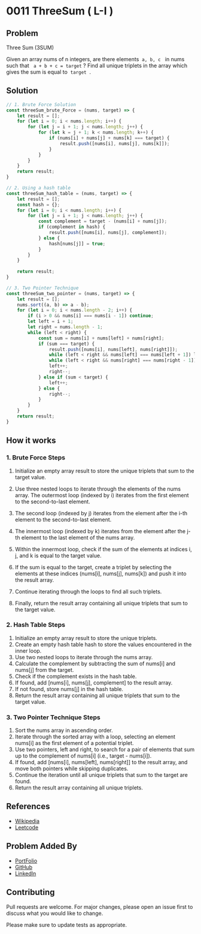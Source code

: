 # 0011 ThreeSum ( L-I )

## Problem
Three Sum (3SUM)

Given an array nums of n integers, are there elements &nbsp;`a, b, c` &nbsp; in nums such that &nbsp; `a + b + c = target`&nbsp;? Find all unique triplets in the array which gives the sum is equal to &nbsp;`target` &nbsp;.



## Solution

```javascript
// 1. Brute Force Solution
const threeSum_brute_Force = (nums, target) => {
    let result = [];
    for (let i = 0; i < nums.length; i++) {
        for (let j = i + 1; j < nums.length; j++) {
            for (let k = j + 1; k < nums.length; k++) {
                if (nums[i] + nums[j] + nums[k] === target) {
                    result.push([nums[i], nums[j], nums[k]]);
                }
            }
        }
    }
    return result;
}

// 2. Using a hash table
const threeSum_hash_table = (nums, target) => {
    let result = [];
    const hash = {};
    for (let i = 0; i < nums.length; i++) {
        for (let j = i + 1; j < nums.length; j++) {
            const complement = target - (nums[i] + nums[j]);
            if (complement in hash) {
                result.push([nums[i], nums[j], complement]);
            } else {
                hash[nums[j]] = true;
            }
        }
    }
   
    return result;
}

// 3. Two Pointer Technique
const threeSum_two_pointer = (nums, target) => {
    let result = [];
    nums.sort((a, b) => a - b);
    for (let i = 0; i < nums.length - 2; i++) {
        if (i > 0 && nums[i] === nums[i - 1]) continue;
        let left = i + 1;
        let right = nums.length - 1;
        while (left < right) {
            const sum = nums[i] + nums[left] + nums[right];
            if (sum === target) {
                result.push([nums[i], nums[left], nums[right]]);
                while (left < right && nums[left] === nums[left + 1]) left++;
                while (left < right && nums[right] === nums[right - 1]) right--;
                left++;
                right--;
            } else if (sum < target) {
                left++;
            } else {
                right--;
            }
        }
    }
    return result;
}
```

## How it works
### 1. Brute Force Steps

1. Initialize an empty array result to store the unique triplets that sum to the target value.

2. Use three nested loops to iterate through the elements of the nums array. The outermost loop (indexed by i) iterates from the first element to the second-to-last element.

3. The second loop (indexed by j) iterates from the element after the i-th element to the second-to-last element.

4. The innermost loop (indexed by k) iterates from the element after the j-th element to the last element of the nums array.

5. Within the innermost loop, check if the sum of the elements at indices i, j, and k is equal to the target value.

6. If the sum is equal to the target, create a triplet by selecting the elements at these indices (nums[i], nums[j], nums[k]) and push it into the result array.

7. Continue iterating through the loops to find all such triplets.

8. Finally, return the result array containing all unique triplets that sum to the target value.

### 2. Hash Table Steps

1. Initialize an empty array result to store the unique triplets.
2. Create an empty hash table hash to store the values encountered in the inner loop.
3. Use two nested loops to iterate through the nums array.
4. Calculate the complement by subtracting the sum of nums[i] and nums[j] from the target.
5. Check if the complement exists in the hash table.
6. If found, add [nums[i], nums[j], complement] to the result array.
7. If not found, store nums[j] in the hash table.
8. Return the result array containing all unique triplets that sum to the target value.

### 3. Two Pointer Technique Steps

1. Sort the nums array in ascending order.
2. Iterate through the sorted array with a loop, selecting an element nums[i] as the first element of a potential triplet.
3. Use two pointers, left and right, to search for a pair of elements that sum up to the complement of nums[i] (i.e., target - nums[i]).
4. If found, add [nums[i], nums[left], nums[right]] to the result array, and move both pointers while skipping duplicates.
5. Continue the iteration until all unique triplets that sum to the target are found.
6. Return the result array containing all unique triplets.


## References
- [Wikipedia](https://en.wikipedia.org/wiki/3SUM)
- [Leetcode](https://leetcode.com/problems/3sum/)


## Problem Added By
- [PortFolio](https://femil-savaliya.netlify.app)
- [GitHub](https://www.github.com/Femil32) 
- [LinkedIn](https://www.linkedin.com/in/femil-savaliya)


## Contributing
Pull requests are welcome. For major changes, please open an issue first to discuss what you would like to change.

Please make sure to update tests as appropriate.